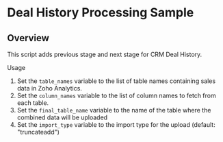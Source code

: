 # Deal History Processing Sample

## Overview

This script adds previous stage and next stage for CRM Deal History.

Usage

1. Set the `table_names` variable to the list of table names containing sales data in Zoho Analytics.
2. Set the `column_names` variable to the list of column names to fetch from each table.
3. Set the `final_table_name` variable to the name of the table where the combined data will be uploaded
4. Set the `import_type` variable to the import type for the upload (default: "truncateadd")
